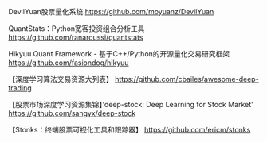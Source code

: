 DevilYuan股票量化系统
https://github.com/moyuanz/DevilYuan

QuantStats：Python宽客投资组合分析工具
https://github.com/ranaroussi/quantstats

Hikyuu Quant Framework - 基于C++/Python的开源量化交易研究框架
https://github.com/fasiondog/hikyuu

【深度学习算法交易资源大列表】
https://github.com/cbailes/awesome-deep-trading

【股票市场深度学习资源集锦】’deep-stock: Deep Learning for Stock Market' 
https://github.com/sangyx/deep-stock

【Stonks：终端股票可视化工具和跟踪器】
https://github.com/ericm/stonks